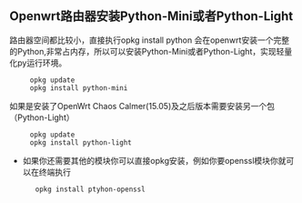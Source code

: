 ## Openwrt路由器安装Python-Mini或者Python-Light

路由器空间都比较小，直接执行opkg install python 会在openwrt安装一个完整的Python,非常占内存，所以可以安装Python-Mini或者Python-Light，实现轻量化py运行环境。

         opkg update
         opkg install python-mini

如果是安装了OpenWrt Chaos Calmer(15.05)及之后版本需要安装另一个包（Python-Light）

         opkg update
         opkg install python-light

* 如果你还需要其他的模块你可以直接opkg安装，例如你要openssl模块你就可以在终端执行

         opkg install ptyhon-openssl

